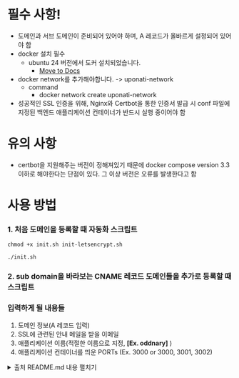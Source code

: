 # 필수 사항!

- 도메인과 서브 도메인이 준비되어 있어야 하며, A 레코드가 올바르게 설정되어 있어야 함
- docker 설치 필수
  - ubuntu 24 버전에서 도커 설치되었습니다.
    - [Move to Docs](https://docs.docker.com/engine/install/ubuntu/)
- docker network를 추가해야합니다. -> uponati-network
  - command
    - docker network create uponati-network
- 성공적인 SSL 인증을 위해, Nginx와 Certbot을 통한 인증서 발급 시 conf 파일에 지정된 백엔드 애플리케이션 컨테이너가 반드시 실행 중이어야 함

# 유의 사항

- certbot을 지원해주는 버전이 정해져있기 때문에 docker compose version 3.3 이하로 해야한다는 단점이 있다. 그 이상 버전은 오류를 발생한다고 함

# 사용 방법

### 1. 처음 도메인을 등록할 때 자동화 스크립트

```
chmod +x init.sh init-letsencrypt.sh

./init.sh
```

### 2. sub domain을 바라보는 CNAME 레코드 도메인들을 추가로 등록할 때 스크립트

### 입력하게 될 내용들

1. 도메인 정보(A 레코드 입력)
2. SSL에 관련된 안내 메일을 받을 이메일
3. 애플리케이션 이름(적절한 이름으로 지정, **[Ex. oddnary]** )
4. 애플리케이션 컨테이너를 띄운 PORTs (Ex. 3000 or 3000, 3001, 3002)

<details>

<summary>출처 README.md 내용 펼치기</summary>

- 참조 링크
  - **[보일러 플레이트 깃 링크 - 클릭 시 이동합니다](https://github.com/wmnnd/nginx-certbot)**

# Boilerplate for nginx with Let’s Encrypt on docker-compose

> This repository is accompanied by a [step-by-step guide on how to
> set up nginx and Let’s Encrypt with Docker](https://medium.com/@pentacent/nginx-and-lets-encrypt-with-docker-in-less-than-5-minutes-b4b8a60d3a71).

`init-letsencrypt.sh` fetches and ensures the renewal of a Let’s
Encrypt certificate for one or multiple domains in a docker-compose
setup with nginx.
This is useful when you need to set up nginx as a reverse proxy for an
application..

## Installation

1. [Install docker-compose](https://docs.docker.com/compose/install/#install-compose).

2. Clone this repository: `git clone https://github.com/wmnnd/nginx-certbot.git .`

3. Modify configuration:

- Add domains and email addresses to init-letsencrypt.sh
- Replace all occurrences of example.org with primary domain (the first one you added to init-letsencrypt.sh) in data/nginx/app.conf

4.  Run the init script:

        ./init-letsencrypt.sh

5.  Run the server:

        docker-compose up

## Got questions?

Feel free to post questions in the xcomment section of the [accompanying guide](https://medium.com/@pentacent/nginx-and-lets-encrypt-with-docker-in-less-than-5-minutes-b4b8a60d3a71)

## License

All code in this repository is licensed under the terms of the `MIT License`. For further information please refer to the `LICENSE` file.

</details>
